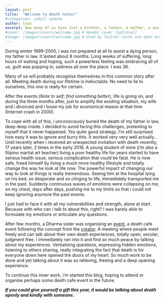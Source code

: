 ```yaml
---
layout: post
title:  "Welcome to death notes!"
#categories: jekyll update
author: tsun
excerpt: How many of us have lost a brother, a father, a mother, a son, a daughter, someone really close to us ?
#cover: /images/covers/welcome.jpg # Header cover [optional]
#image: /images/covers/welcome.jpg # Used by Twitter Cards and Open Graph [optional]
---
```

During winter 1999-2000, i was not prepared at all to assist a dying person, my father in law. It lasted about 8 months. Long weeks of suffering, long hours of waiting and hoping, such a powerless feeling was embracing all of us, guilt was popping in, sadness all over the place. I was 36.

Many of us will probably recognise themselves in this common story after all.
Meeting death during our lifetime is ineluctable. No need to lie to ourselves, this one is really for certain.

After the events (*Note to self: find something better*), life is going on, and during the three months after, just to amplify the existing situation, my wife and i divorced and i loose my job for economical reason at that time (Internet crash in 2000).

To cope with all of this, i unconsciously buried the death of my father in law, deep deep inside. I decided to avoid facing this challenges, pretexting to myself that it never happened.
Yes quite good strategy. I’m still surprised how easy it was to ignore and burry this.
It worked very very well actually…
Until recently when i received an unexpected invitation with death recently, 17 years later, 2 times in the early 2016. A young student of mine (i’m also a filipino martial art teacher) living a poor healthy life for years started to have serious health issue, serious complication that could be fatal. He is now safe, freed himself by living a much more healthy lifestyle and totally change the way he look at life now. The powerful impact of changing our way to look at things is really tremendous.
Seeing him at the hospital lying on his bed, so desperate and so clinging to life, immediately transported me in the past. Suddenly continuous waves of emotions were collapsing on me, on my chest, days after days, pushing me to my limits so that i could not keep ignoring anymore the past events.

I just had to face it with all my vulnerabilities and strength, alone at start. Because with who can i talk to about this, right? I was barely able to formulate my emotions or articulate any questions.

After few months, a Dharma sister was organising an [event](https://thestillspace.org/what-we-do/workshops-and-events/death-cafe/), a death cafe event following the concept from the [creator](http://deathcafe.com/). A meeting where people meet freely and can talk about their own death experiences, totally open, secular, judgment free. I immediately ran into it and find so much peace by talking about my experiences. Verbalising questions, expressing hidden emotions, listening to others sharing, really integrating the fact that death is for everyone down here opened the doors of my heart.
So much work to be done and yet talking about it was so relieving, freeing and a deep opening experience.

To continue this inner work, i’m started this blog, hoping to attend or organise perhaps some death cafe event in the future.

***If you could give yourself a gift this year, it would be talking about death openly and kindly with someone.***

